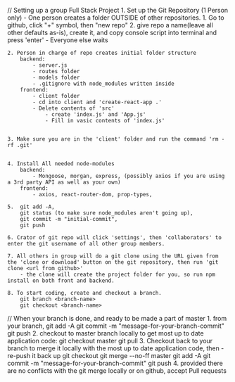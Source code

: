 // Setting up a group Full Stack Project
    1. Set up the Git Repository (1 Person only)
        - One person creates a folder OUTSIDE of other repositories.
            1. Go to github, click "+" symbol, then "new repo"
            2. give repo a name(leave all other defaults as-is), create it, and copy console script into terminal and press 'enter'
        - Everyone else waits


    2. Person in charge of repo creates initial folder structure
        backend:
            - server.js
            - routes folder
            - models folder
            - .gitignore with node_modules written inside
        frontend:
            - client folder
            - cd into client and 'create-react-app .'
            - Delete contents of 'src'
                - create 'index.js' and 'App.js'
                - Fill in vasic contents of 'index.js'


    3. Make sure you are in the 'client' folder and run the command 'rm -rf .git'


    4. Install All needed node-modules
        backend:
            - Mongoose, morgan, express, (possibly axios if you are using a 3rd party API as well as your own)
        frontend:
            - axios, react-router-dom, prop-types,

    5.  git add -A, 
        git status (to make sure node_modules aren't going up), 
        git commit -m "initial-commit", 
        git push

    6. Crator of git repo will click 'settings', then 'collaborators' to enter the git username of all other group members.

    7. All others in group will do a git clone using the URL given from the 'clone or download' button on the git repository, then run 'git clone <url from github>'
        - the clone will create the project folder for you, so run npm install on both front and backend.
    
    8. To start coding, create and checkout a branch.
        git branch <branch-name>
        git checkout <branch-name>



// When your branch is done, and ready to be made a part of master
    1. from your branch,
        git add -A
        git commit -m "message-for-your-branch-commit"
        git push
    2. checkout to master branch locally to get most up to date application code:
        git checkout master
        git pull
    3. Checkout back to your branch to merge it locally with the most up to date application code, then -re-push it back up
        git checkout <your-branch-name>
        git merge --no-ff master
        git add -A
        git commit -m "message-for-your-branch-commit"
        git push
    4. provided there are no conflicts with the git merge locally or on github, accept Pull requests
